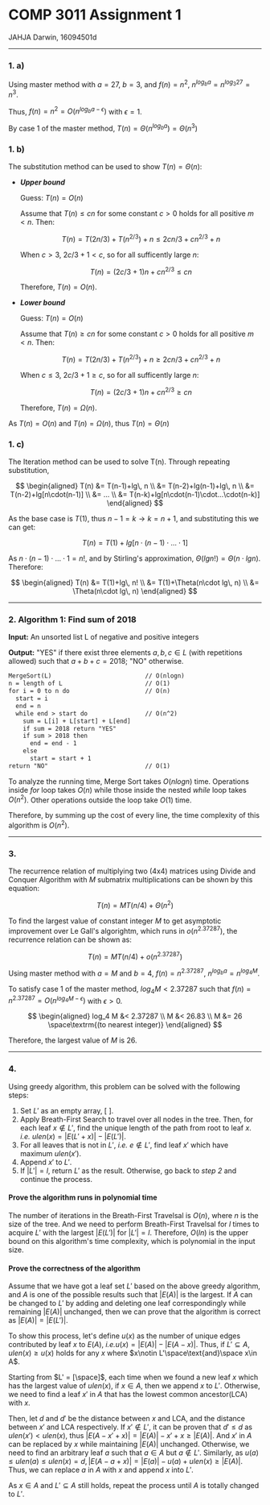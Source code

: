 # COMP 3011 Assignment 1

JAHJA Darwin, 16094501d

---

### 1. a)

Using master method with $a = 27$, $b = 3$, and $f(n)={n^2}$, $n^{log_b a} = n^{log_3 27} = n^3$.

Thus, $f(n) = {n^2} = O(n^{log_b a - \epsilon})$ with $\epsilon = 1$.

By case 1 of the master method, $T(n) = \Theta(n^{log_b a}) = \Theta(n^3)$

### 1. b)

The substitution method can be used to show $T(n) = \Theta(n)$:

- ***Upper bound***
  
  Guess: $T(n) = O(n)$

  Assume that $T(n) \leq cn$ for some constant $c > 0$ holds for all positive $m < n$. Then:
  
  $$T(n) = T(2n/3) + T(n^{2/3}) + n \leq 2cn/3 + cn^{2/3} + n$$

  When $c > 3$, $2c/3 + 1 < c$, so for all sufficently large $n$:
  
  $$T(n) = (2c/3 + 1)n + cn^{2/3} \leq cn$$

  Therefore, $T(n) = O(n)$.

- ***Lower bound***
  
  Guess: $T(n) = O(n)$

  Assume that $T(n) \geq cn$ for some constant $c > 0$ holds for all positive $m < n$. Then:
  
  $$T(n) = T(2n/3) + T(n^{2/3}) + n \geq 2cn/3 + cn^{2/3} + n$$

  When $c \leq 3$, $2c/3 + 1 \geq c$, so for all sufficently large $n$:
  
  $$T(n) = (2c/3 + 1)n + cn^{2/3} \geq cn$$

  Therefore, $T(n) = \Omega(n)$.

As $T(n) = O(n)$ and $T(n) = \Omega(n)$, thus $T(n) = \Theta(n)$

### 1. c)

The Iteration method can be used to solve T(n). Through repeating substitution,

$$
\begin{aligned}
 T(n) &= T(n-1)+lg\, n \\
 &= T(n-2)+lg(n-1)+lg\, n \\
 &= T(n-2)+lg[n\cdot(n-1)] \\
 &= ... \\
 &= T(n-k)+lg[n\cdot(n-1)\cdot...\cdot(n-k)]
\end{aligned}
$$

As the base case is $T(1)$, thus $n-1 = k \to k = n + 1$, and substituting this we can get:

$$T(n) = T(1)+lg[n\cdot(n-1)\cdot...\cdot1]$$

As $n\cdot(n-1)\cdot...\cdot1 = n!$, and by Stirling's approximation, $\Theta(lg n!) = \Theta(n\cdot lg n)$. Therefore:

$$
\begin{aligned}
 T(n) &= T(1)+lg\, n! \\
 &= T(1)+\Theta(n\cdot lg\, n) \\
 &= \Theta(n\cdot lg\, n)
\end{aligned}
$$

---

### 2. Algorithm 1: Find sum of 2018

**Input:** An unsorted list L of negative and positive integers

**Output:** "YES" if there exist three elements $a, b, c \in L$ (with repetitions allowed) such that $a + b + c = 2018$; "NO" otherwise.

```tex
MergeSort(L)                          // O(nlogn)
n = length of L                       // O(1)
for i = 0 to n do                     // O(n)
  start = i
  end = n
  while end > start do                // O(n^2)
    sum = L[i] + L[start] + L[end]
    if sum = 2018 return "YES"
    if sum > 2018 then
      end = end - 1
    else
      start = start + 1
return "NO"                           // O(1)
```

To analyze the running time, Merge Sort takes $O(nlogn)$ time. Operations inside *for* loop takes $O(n)$ while those inside the nested *while* loop takes $O(n^2)$. Other operations outside the loop take $O(1)$ time.

Therefore, by summing up the cost of every line, the time complexity of this algorithm is $O(n^2)$.

---

### 3.

The recurrence relation of multiplying two (4x4) matrices using Divide and Conquer Algorithm with $M$ submatrix multiplications can be shown by this equation:

$$T(n) = MT(n/4) + \Theta(n^2)$$

To find the largest value of constant integer $M$ to get asymptotic improvement over Le Gall's algorightm, which runs in $o(n^{2.37287})$, the recurrence relation can be shown as:

$$T(n) = MT(n/4) + o(n^{2.37287})$$

Using master method with $a = M$ and $b = 4$, $f(n) = n^{2.37287}$, $n^{log_b a} = n^{log_4 M}$.

To satisfy case 1 of the master method, $log_4 M < 2.37287$ such that $f(n) = n^{2.37287} = O(n^{log_4 M - \epsilon})$ with $\epsilon > 0$.

$$
\begin{aligned}
  log_4 M &< 2.37287 \\
  M &< 26.83 \\
  M &= 26 \space\textrm{(to nearest integer)}
\end{aligned}
$$

Therefore, the largest value of $M$ is $26$.

---

### 4.

Using greedy algorithm, this problem can be solved with the following steps:

1. Set $L'$ as an empty array, [ ].
2. Apply Breath-First Search to travel over all nodes in the tree. Then, for each leaf $x \notin L'$, find the unique length of the path from root to leaf $x$. *i.e.* $ulen(x) = |E(L'+x)| - |E(L')|$.
3. For all leaves that is not in $L'$, *i.e.* $e \notin L'$, find leaf $x'$ which have maximum $ulen(x')$.
4. Append $x'$ to $L'$.
5. If $|L'| = l$, return $L'$ as the result. Otherwise, go back to *step 2* and continue the process.

#### Prove the algorithm runs in polynomial time

The number of iterations in the Breath-First Travelsal is $O(n)$, where $n$ is the size of the tree. And we need to perform Breath-First Travelsal for $l$ times to acquire $L'$ with the largest $|E(L')|$ for $|L'| = l$. Therefore, $O(ln)$ is the upper bound on this algorithm's time complexity, which is polynomial in the input size.

#### Prove the correctness of the algorithm

Assume that we have got a leaf set $L'$ based on the above greedy algorithm, and $A$ is one of the possible results such that $|E(A)|$ is the largest. If $A$ can be changed to $L'$ by adding and deleting one leaf correspondingly while remaining $|E(A)|$ unchanged, then we can prove that the algorithm is correct as $|E(A)| = |E(L')|$.

To show this process, let's define $u(x)$ as the number of unique edges contributed by leaf $x$ to $E(A)$, *i.e.*$u(x) = |E(A)| - |E(A-x)|$. Thus, if $L'\subseteq A, ulen(x) \geq u(x)$ holds for any $x$ where $x\notin L'\space\text{and}\space x\in A$.

Starting from $L' = [\space]$, each time when we found a new leaf $x$ which has the largest value of $ulen(x)$, if $x\in A$, then we append $x$ to $L'$. Otherwise, we need to find a leaf $x'$ in $A$ that has the lowest common ancestor(LCA) with $x$.

Then, let $d$ and $d'$ be the distance between $x$ and LCA, and the distance between $x'$ and LCA respectively. If $x'\notin L'$, it can be proven that $d' \leq d$ as $ulen(x') < ulen(x)$, thus $|E(A-x'+x)| = |E(A)|-x'+x\geq |E(A)|$. And $x'$ in $A$ can be replaced by $x$ while maintaining $|E(A)|$ unchanged. Otherwise, we need to find an arbitrary leaf $a$ such that $a\in A$ but $a\notin L'$. Similarly, as $u(a)\leq ulen(a)\leq ulen(x) = d, |E(A-a+x)| = |E(a)|-u(a)+ulen(x)\geq |E(A)|$. Thus, we can replace $a$ in $A$ with $x$ and append $x$ into $L'$.

As $x\in A$ and $L'\subseteq A$ still holds, repeat the process until $A$ is totally changed to $L'$.
